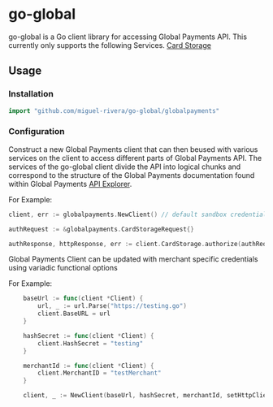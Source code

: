 # go-global

go-global is a Go client library for accessing Global Payments API. This currently only supports the following Services.
[Card Storage](https://developer.globalpay.com/api/card-storage)

## Usage 
 
### Installation 
```go
import "github.com/miguel-rivera/go-global/globalpayments" 
```


### Configuration
Construct a new Global Payments client that can then beused with various services on the client to access different parts of Global Payments API.
The services of the go-global client divide the API into logical chunks and correspond to the structure of the Global Payments documentation found within Global Payments [API Explorer](https://developer.globalpay.com/api/getting-started).

For Example: 

```go
client, err := globalpayments.NewClient() // default sandbox credentials 

authRequest := &globalpayments.CardStorageRequest{}

authResponse, httpResponse, err := client.CardStorage.authorize(authRequest)
```

Global Payments Client can be updated with merchant specific credentials using variadic functional options

For Example: 

```go
	baseUrl := func(client *Client) {
		url, _ := url.Parse("https://testing.go")
		client.BaseURL = url
	}

	hashSecret := func(client *Client) {
		client.HashSecret = "testing"
	}

	merchantId := func(client *Client) {
		client.MerchantID = "testMerchant"
	}

	client, _ := NewClient(baseUrl, hashSecret, merchantId, setHttpClient)
```